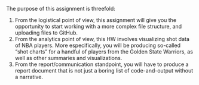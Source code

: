 The purpose of this assignment is threefold:
1) From the logistical point of view, this assignment will give you the opportunity to start working with a more complex file structure, and uploading files to GitHub. 
2) From the analytics point of view, this HW involves visualizing shot data of NBA players. More especifically, you will be producing so-called “shot charts” for a handful of players from the Golden State Warriors, as well as other summaries and visualizations.
3) From the report/communication standpoint, you will have to produce a report document that is not just a boring list of code-and-output without a narrative.
